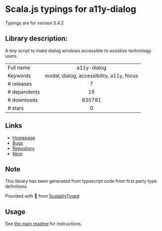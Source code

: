 
# Scala.js typings for a11y-dialog

Typings are for version 5.4.2

## Library description:
A tiny script to make dialog windows accessible to assistive technology users.

|                    |                 |
| ------------------ | :-------------: |
| Full name          | a11y-dialog |
| Keywords           | modal, dialog, accessibility, a11y, focus |
| # releases         | 7 |
| # dependents       | 15 |
| # downloads        | 830781 |
| # stars            | 0 |

## Links
- [Homepage](https://github.com/edenspiekermann/a11y-dialog)
- [Bugs](https://github.com/edenspiekermann/a11y-dialog/issues)
- [Repository](https://github.com/edenspiekermann/a11y-dialog)
- [Npm](https://www.npmjs.com/package/a11y-dialog)
    


## Note
This library has been generated from typescript code from first party type definitions.

Provided with :purple_heart: from [ScalablyTyped](https://github.com/oyvindberg/ScalablyTyped)

## Usage
See [the main readme](../../readme.md) for instructions.


